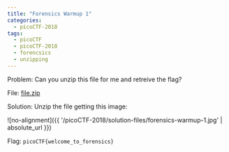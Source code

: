 ```yaml
---
title: "Forensics Warmup 1"
categories:
  - picoCTF-2018
tags:
  - picoCTF
  - picoCTF-2018
  - forencsics
  - unzipping
---
```


Problem: Can you unzip this file for me and retreive the flag?

File: [file.zip](https://github.com/Yorzaren/ctf/raw/master/picoCTF-2018/problem-files/forensics-warmup-1.zip "Download file")

Solution: Unzip the file getting this image:

![no-alignment]({{ '/picoCTF-2018/solution-files/forensics-warmup-1.jpg' | absolute_url }})


Flag: ```picoCTF{welcome_to_forensics}```